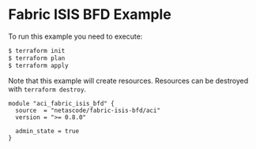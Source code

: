 <!-- BEGIN_TF_DOCS -->
# Fabric ISIS BFD Example

To run this example you need to execute:

```bash
$ terraform init
$ terraform plan
$ terraform apply
```

Note that this example will create resources. Resources can be destroyed with `terraform destroy`.

```hcl
module "aci_fabric_isis_bfd" {
  source  = "netascode/fabric-isis-bfd/aci"
  version = ">= 0.8.0"

  admin_state = true
}
```
<!-- END_TF_DOCS -->